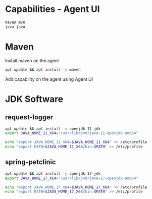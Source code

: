 # Capabilities - Agent UI
```bash
maven mvn
java java
```

# Maven
Install maven on the agent
```bash
apt update && apt install -y maven
```
Add capability on the agent using Agent UI
# JDK Software
## request-logger
```bash
apt update && apt install -y openjdk-11-jdk
export JAVA_HOME_11_X64="/usr/lib/jvm/java-11-openjdk-amd64"

echo "export JAVA_HOME_11_X64=$JAVA_HOME_11_X64" >> /etc/profile
echo "export PATH=$JAVA_HOME_11_X64/bin:$PATH" >> /etc/profile
```

## spring-petclinic
```bash
apt update && apt install -y openjdk-17-jdk
export JAVA_HOME_17_X64="/usr/lib/jvm/java-17-openjdk-amd64"

echo "export JAVA_HOME_17_X64=$JAVA_HOME_17_X64" >> /etc/profile
echo "export PATH=$JAVA_HOME_17_X64/bin:$PATH" >> /etc/profile
```

